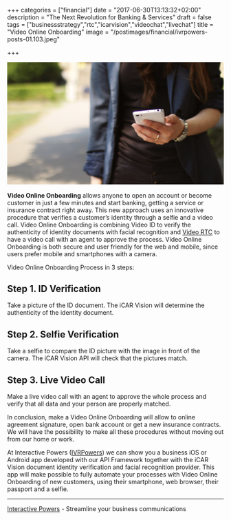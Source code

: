 +++
categories = ["financial"]
date = "2017-06-30T13:13:32+02:00"
description = "The Next Revolution for Banking & Services"
draft = false
tags = ["businessstrategy","rtc","icarvision","videochat","livechat"]
title = "Video Online Onboarding"
image = "/postimages/financial/ivrpowers-posts-01.103.jpeg"

+++

![Laptop and Mobile](/postimages/financial/ivrpowers-posts-01.103.jpeg)

**Video Online Onboarding** allows anyone to open an account or become customer in just a few minutes and start banking, getting a service or insurance contract right away. This new approach uses an innovative procedure that verifies a customer’s identity through a selfie and a video call. Video Online Onboarding is combining Video ID to verify the authenticity of identity documents with facial recognition and [Video RTC](http://blog.ivrpowers.com/post/technologies/what-is-rtc/) to have a video call with an agent to approve the process. Video Online Onboarding is both secure and user friendly for the web and mobile, since users prefer mobile and smartphones with a camera.

Video Online Onboarding Process in 3 steps:

## Step 1. ID Verification
Take a picture of the ID document. The iCAR Vision will determine the authenticity of the identity document.

## Step 2. Selfie Verification
Take a selfie to compare the ID picture with the image in front of the camera. The iCAR Vision API will check that the pictures match. 

## Step 3. Live Video Call
Make a live video call with an agent to approve the whole process and verify that all data and your person are properly matched.

In conclusion, make a Video Online Onboarding will allow to online agreement signature, open bank account or get a new insurance contracts. We will have the possibility to make all these procedures without moving out from our home or work.

At Interactive Powers ([IVRPowers](http://www.ivrpowers)) we can show you a business iOS or Android app developed with our API Framework together with the iCAR Vision document identity verification and facial recognition provider. This app will make possible to fully automate your processes with Video Online Onboarding of new customers, using their smartphone, web browser, their passport and a selfie.

---
[Interactive Powers](http://www.ivrpowers.com/) - Streamline your business communications